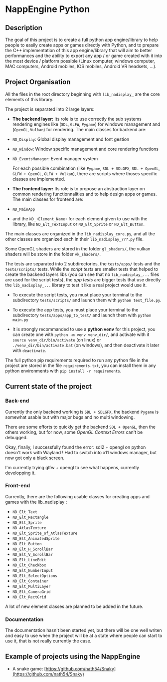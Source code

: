 # NappEngine Python

## Description

The goal of this project is to create a full python app engine/library to help people to easily create apps or games directly with Python, and to prepare the C++ implementation of this app engine/library that will aim to better performances and the ability to export any app / or game created with it into the most device / platform possible (Linux computer, windows computer, MAC computers, Android mobiles, IOS mobiles, Android VR headsets, ...).

## Project Organisation

All the files in the root directory beginning with `lib_nadisplay_` are the core elements of this library.

The project is separated into 2 large layers:

- **The backend layer:** Its role is to use correctly the sub systems rendering engines like (`SDL`, `GLFW`, `Pygame`) for windows management and (`OpenGL`, `Vulkan`) for rendering. The main classes for backend are:

- `ND_Display`: Global display management and font gestion
- `ND_Window`: Window specific management and core rendering functions
- `ND_EventsManager`: Event manager system

    For each possible combination (like `Pygame`,  `SDL + SDLGFX`, `SDL + OpenGL`, `GLFW + OpenGL`, `GLFW + Vulkan`), there are scripts where thoses specific classes are implemented.

- **The frontend layer:** Its role is to propose an abstraction layer on common rendering functionnalities and to help design apps or games. The main classes for frontend are:

- `ND_MainApp`
- and the `ND_+Element_Name+` for each element given to use with the library, like `ND_Elt_TextInput` or `ND_Elt_Sprite` or `ND_Elt_Button`.

The main classes are organized in the `lib_nadisplay_core.py`, and all the other classes are organized each in their `lib_nadisplay_???.py` file.

Some OpenGL shaders are stored in the folder `gl_shaders/`, the vulkan shaders will be store in the folder `vk_shaders/`.

The tests are separated into 2 subdirectories, the `tests/apps/` tests and the `tests/scripts/` tests. While the *script tests* are smaller tests that helped to create the backend layers libs (you can see that no `lib_nadisplay_...` files are used for the script tests), the *app tests* are bigger tests that use directly the `lib_nadisplay_...` library to test it like a real project would use it.

- To execute the script tests, you must place your terminal to the subdirectory `tests/scripts/` and launch them with `python test_file.py`.

- To execute the app tests, you must place your terminal to the subdirectory `tests/apps/app_to_test/` and launch them with `python main.py`

- It is strongly recommanded to use a **python venv** for this project, you can create one with `python -m venv venv_dir/`, and activate with it `source venv_dir/bin/activate` (on linux) or `./venv_dir/bin/activate.bat` (on windows), and then deactivate it later with `deactivate`.

The full python pip requirements required to run any python file in the project are stored in the file `requirements.txt`, you can install them in any python environments with `pip install -r requirements`.

## Current state of the project

### Back-end

Currently the only backend working is `SDL + SDLGFX`, the backend `Pygame` is somewhat usable but with major bugs and no multi windowing.

There are some efforts to quickly get the backend `SDL + OpenGL`, then the others working, but for now, some *OpenGL Context Errors* can't be debugged.

Okay, finally, I successfully found the error: sdl2 + opengl on python doesn't work with Wayland ! Had to switch into x11 windows manager, but now got only a black screen.

I'm currently trying glfw + opengl to see what happens, currently developping it.

### Front-end

Currently, there are the following usable classes for creating apps and games with the lib_nadisplay :

- `ND_Elt_Text`
- `ND_Elt_Rectangle`
- `ND_Elt_Sprite`
- `ND_AtlasTexture`
- `ND_Elt_Sprite_of_AtlasTexture`
- `ND_Elt_AnimatedSprite`
- `ND_Elt_Button`
- `ND_Elt_H_ScrollBar`
- `ND_Elt_V_ScrollBar`
- `ND_Elt_LineEdit`
- `ND_Elt_Checkbox`
- `ND_Elt_NumberInput`
- `ND_Elt_SelectOptions`
- `ND_Elt_Container`
- `ND_Elt_MultiLayer`
- `ND_Elt_CameraGrid`
- `ND_Elt_RectGrid`

A lot of new element classes are planned to be added in the future.

### Documentation

The documentation hasn't been started yet, but there will be one well writen and easy to use when the project will be at a state where people can start to use it, that is not really currently the case.

## Example of projects using the NappEngine

- A snake game: [https://github.com/nath54/Snaky](https://github.com/nath54/Snaky)
